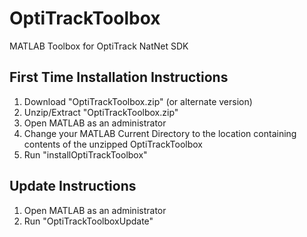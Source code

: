 # OptiTrackToolbox
MATLAB Toolbox for OptiTrack NatNet SDK

## First Time Installation Instructions
1. Download "OptiTrackToolbox.zip" (or alternate version)
2. Unzip/Extract "OptiTrackToolbox.zip"
3. Open MATLAB as an administrator
4. Change your MATLAB Current Directory to the location containing contents of the unzipped OptiTrackToolbox
5. Run "installOptiTrackToolbox"

## Update Instructions
1. Open MATLAB as an administrator
2. Run "OptiTrackToolboxUpdate"
